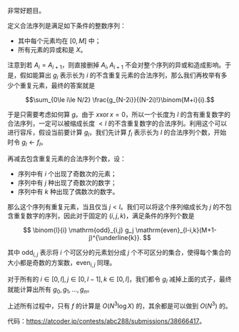 非常好题目。

定义合法序列是满足如下条件的整数序列：

- 其中每个元素均在 $[0,M]$ 中；
- 所有元素的异或和是 $X$。

注意到若 $A_i=A_{i+1}$，则直接删掉 $A_i,A_{i+1}$ 不会对整个序列的异或和造成影响。于是，假如能算出 $g_i$ 表示长为 $i$ 的不含重复元素的合法序列，那么我们再枚举有多少个重复元素，最终的答案就是

$$\sum_{0\le i\le N/2} \frac{g_{N-2i}}{(N-2i)!}\binom{M+i}{i}.$$

于是只需要考虑如何算 $g$。由于 $x\operatorname{xor} x=0$，所以一个长度为 $l$ 的含有重复数字的合法序列，一定可以被缩成长度 $<l$ 的不含重复数字的合法序列。利用这个可以进行容斥，假设当前要计算 $g_l$，我们先计算 $f_l$ 表示长为 $l$ 的合法序列个数，开始时令 $g_l\gets f_l$。

再减去包含重复元素的合法序列个数，设：

- 序列中有 $i$ 个出现了奇数次的元素；
- 序列中有 $j$ 种出现了奇数次的数字；
- 序列中有 $k$ 种出现了偶数次的数字。

那么这个序列有重复元素，当且仅当 $j<l$。我们可以将这个序列缩成长为 $j$ 的不包含重复数字的序列，因此对于固定的 $(i,j,k)$，满足条件的序列个数是

$$
\binom{l}{i} \mathrm{odd}_{i,j} g_j \mathrm{even}_{l-i,k}(M+1-j)^{\underline{k}}.
$$

其中 $\mathrm{odd}_{i,j}$ 表示将 $i$ 个可区分的元素划分成 $j$ 个不可区分的集合，使得每个集合的大小都是奇数的方案数，$\mathrm{even}_{i,j}$ 同理。

对于所有的 $i\in [0,l],j\in [0,l-1],k\in [0,l]$，我们都令 $g_l$ 减掉上面的式子，最终就能计算出所有 $g_0,g_1,\dots,g_n$。

上述所有过程中，只有 $f$ 的计算是 $O(N^3\log X)$ 的，其余都是可以做到 $O(N^3)$ 的。

代码：<https://atcoder.jp/contests/abc288/submissions/38666417>。